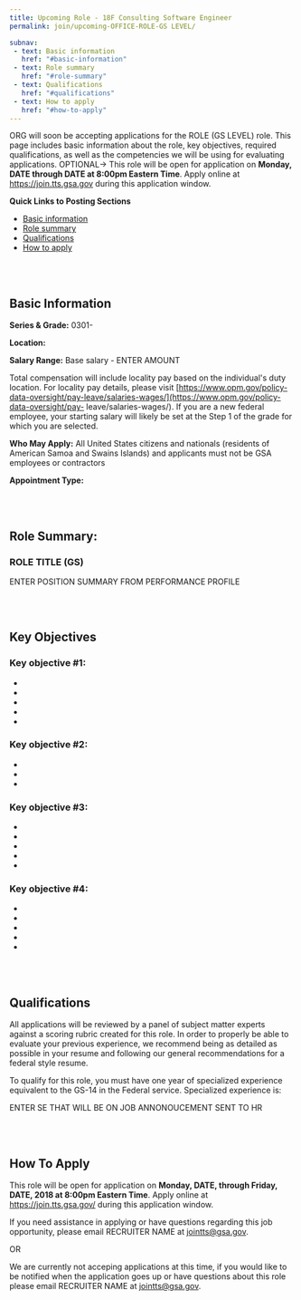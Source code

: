 ```yaml
---
title: Upcoming Role - 18F Consulting Software Engineer
permalink: join/upcoming-OFFICE-ROLE-GS LEVEL/

subnav:
 - text: Basic information
   href: "#basic-information"
 - text: Role summary
   href: "#role-summary"
 - text: Qualifications
   href: "#qualifications"
 - text: How to apply
   href: "#how-to-apply"
---
```


ORG will soon be accepting applications for the ROLE (GS LEVEL) role. This page includes basic information about the role,
key objectives, required qualifications, as well as the competencies we will be using for evaluating applications. OPTIONAL->
This role will be open for application on **Monday, DATE through DATE at 8:00pm Eastern Time**. Apply online
at <https://join.tts.gsa.gov> during this application window.

**Quick Links to Posting Sections**
- [Basic information](#basic-information)
- [Role summary](#role-summary)
- [Qualifications](#qualifications)
- [How to apply](#how-to-apply)


<div class="paragraph"><p><br>
<br></p></div>


## Basic Information

**Series & Grade:**
0301-

**Location:**


**Salary Range:**
Base salary  - ENTER AMOUNT

Total compensation will include locality pay based on the individual's duty location. For locality pay details, please
visit [https://www.opm.gov/policy-data-oversight/pay-leave/salaries-wages/](https://www.opm.gov/policy-data-oversight/pay-
leave/salaries-wages/). If you are a new federal employee, your starting salary will likely be set at the Step 1 of the
grade for which you are selected.

**Who May Apply:**
All United States citizens and nationals (residents of American Samoa and Swains Islands) and applicants must not be GSA
employees or contractors

**Appointment Type:**




<div class="paragraph"><p><br>
<br></p></div>


## Role Summary:

### ROLE TITLE (GS)

ENTER POSITION SUMMARY FROM PERFORMANCE PROFILE
<div class="paragraph"><p><br>
<br></p></div>

## Key Objectives

### Key objective #1:
-
-
-
-
-


### Key objective #2:
-
-
-

### Key objective #3:
-
-
-
-
-


### Key objective #4:
-
-
-
-
-


<div class="paragraph"><p><br>
<br></p></div>

## Qualifications

All applications will be reviewed by a panel of subject matter experts against a scoring rubric created for this role. In
order to properly be able to evaluate your previous experience, we recommend being as detailed as possible in your resume
and following our general recommendations for a federal style resume.

To qualify for this role, you must have one year of specialized experience equivalent to the GS-14 in the Federal service.
Specialized experience is:

ENTER SE THAT WILL BE ON JOB ANNONOUCEMENT SENT TO HR



<div class="paragraph"><p><br>
<br></p></div>



## How To Apply

This role will be open for application on **Monday, DATE, through Friday, DATE, 2018 at 8:00pm Eastern Time**.
Apply online at <https://join.tts.gsa.gov/> during this application window.

If you need assistance in applying or have questions regarding this job opportunity, please email RECRUITER NAME at
[jointts@gsa.gov](mailto:jointts@gsa.gov).


 OR

 We are currently not acceping applications at this time, if you would like to be notified when the application goes up or
 have questions about this role please email RECRUITER NAME at [jointts@gsa.gov](mailto:jointts@gsa.gov).


